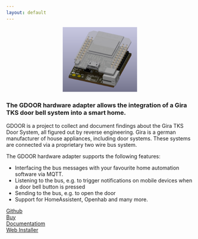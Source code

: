```yaml
---
layout: default
---
```

<p align="center">
<a href="./assets/images/hardware.png" target="blank"><img src="./assets/images/hardware.png" width="200px"/></a>
</p>

<div class="banner">
<h3>The GDOOR hardware adapter allows the integration of a Gira TKS door bell system into a smart home.</h3>
</div>

GDOOR is a project to collect and document findings about the Gira TKS Door System, all figured out by reverse engineering.
Gira is a german manufacturer of house appliances, including door systems. These systems are connected via a proprietary two wire bus system. 

The GDOOR hardware adapter supports the following features:
- Interfacing the bus messages with your favourite home automation software via MQTT.
- Listening to the bus, e.g. to trigger notifications on mobile devices when a door bell button is pressed
- Sending to the bus, e.g. to open the door
- Support for HomeAssistent, Openhab and many more.
<div class="actions">
<div class="button"><a href="https://github.com/gdoor-org/gdoor">Github</a></div>
<div class="button"><a href="/buy.html">Buy</a></div>
<div class="button"><a href="/documentation.html">Documentatiom</a></div>
<div class="button"><a href="/web-installer.html">Web Installer</a></div>
</div>